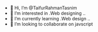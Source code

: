 - 👋 Hi, I’m @TaifurRahmanTasnim
- 👀 I’m interested in .Web designing ..
- 🌱 I’m currently learning .Web design ..
- 💞️ I’m looking to collaborate on javscript

<!---
TaifurRahmanTasnim/TaifurRahmanTasnim is a ✨ special ✨ repository because its `README.md` (this file) appears on your GitHub profile.
You can click the Preview link to take a look at your changes.
--->
